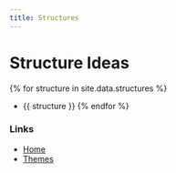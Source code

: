 ```yaml
---
title: Structures
---
```

# Structure Ideas

{% for structure in site.data.structures %}
  * {{ structure }}
{% endfor %}

### Links
* [Home](.)
* [Themes](theme)
